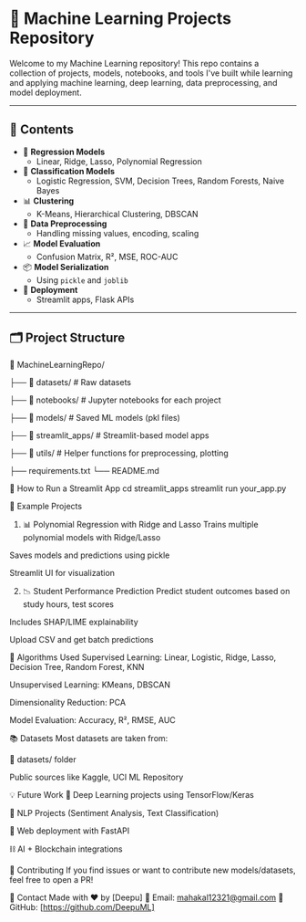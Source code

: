 # 🤖 Machine Learning Projects Repository

Welcome to my Machine Learning repository! This repo contains a collection of projects, models, notebooks, and tools I've built while learning and applying machine learning, deep learning, data preprocessing, and model deployment.

---

## 📌 Contents

- 🔢 **Regression Models**
  - Linear, Ridge, Lasso, Polynomial Regression
- 🧠 **Classification Models**
  - Logistic Regression, SVM, Decision Trees, Random Forests, Naive Bayes
- 📊 **Clustering**
  - K-Means, Hierarchical Clustering, DBSCAN
- 🧹 **Data Preprocessing**
  - Handling missing values, encoding, scaling
- 📈 **Model Evaluation**
  - Confusion Matrix, R², MSE, ROC-AUC
- 📦 **Model Serialization**
  - Using `pickle` and `joblib`
- 🚀 **Deployment**
  - Streamlit apps, Flask APIs

---

## 🗂 Project Structure

📁 MachineLearningRepo/

├── 📁 datasets/ # Raw datasets

├── 📁 notebooks/ # Jupyter notebooks for each project

├── 📁 models/ # Saved ML models (pkl files)

├── 📁 streamlit_apps/ # Streamlit-based model apps

├── 📁 utils/ # Helper functions for preprocessing, plotting

├── requirements.txt
└── README.md

🚀 How to Run a Streamlit App
cd streamlit_apps
streamlit run your_app.py

📁 Example Projects
1. 📊 Polynomial Regression with Ridge and Lasso
Trains multiple polynomial models with Ridge/Lasso

Saves models and predictions using pickle

Streamlit UI for visualization

2. 📉 Student Performance Prediction
Predict student outcomes based on study hours, test scores

Includes SHAP/LIME explainability

Upload CSV and get batch predictions

🧠 Algorithms Used
Supervised Learning: Linear, Logistic, Ridge, Lasso, Decision Tree, Random Forest, KNN

Unsupervised Learning: KMeans, DBSCAN

Dimensionality Reduction: PCA

Model Evaluation: Accuracy, R², RMSE, AUC

📚 Datasets
Most datasets are taken from:

📁 datasets/ folder

Public sources like Kaggle, UCI ML Repository

💡 Future Work
🧠 Deep Learning projects using TensorFlow/Keras

🧾 NLP Projects (Sentiment Analysis, Text Classification)

🧱 Web deployment with FastAPI

⛓️ AI + Blockchain integrations

🤝 Contributing
If you find issues or want to contribute new models/datasets, feel free to open a PR!


📧 Contact
Made with ❤️ by [Deepu]
📩 Email: mahakal12321@gmail.com
🐙 GitHub: [https://github.com/DeepuML]



